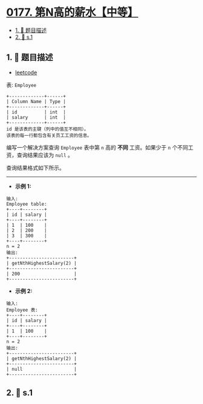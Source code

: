 # [0177. 第N高的薪水【中等】](https://github.com/tnotesjs/TNotes.leetcode/tree/main/notes/0177.%20%E7%AC%ACN%E9%AB%98%E7%9A%84%E8%96%AA%E6%B0%B4%E3%80%90%E4%B8%AD%E7%AD%89%E3%80%91)

<!-- region:toc -->

- [1. 📝 题目描述](#1--题目描述)
- [2. 🎯 s.1](#2--s1)

<!-- endregion:toc -->

## 1. 📝 题目描述

- [leetcode](https://leetcode.cn/problems/nth-highest-salary)

表: `Employee`

```
+-------------+------+
| Column Name | Type |
+-------------+------+
| id          | int  |
| salary      | int  |
+-------------+------+
id 是该表的主键（列中的值互不相同）。
该表的每一行都包含有关员工工资的信息。
```

编写一个解决方案查询 `Employee` 表中第 `n` 高的 **不同** 工资。如果少于 `n` 个不同工资，查询结果应该为 `null` 。

查询结果格式如下所示。

---

- **示例 1:**

```
输入:
Employee table:
+----+--------+
| id | salary |
+----+--------+
| 1  | 100    |
| 2  | 200    |
| 3  | 300    |
+----+--------+
n = 2
输出:
+------------------------+
| getNthHighestSalary(2) |
+------------------------+
| 200                    |
+------------------------+
```

- **示例 2:**

```
输入:
Employee 表:
+----+--------+
| id | salary |
+----+--------+
| 1  | 100    |
+----+--------+
n = 2
输出:
+------------------------+
| getNthHighestSalary(2) |
+------------------------+
| null                   |
+------------------------+
```

## 2. 🎯 s.1

```

```
